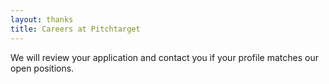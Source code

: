 ```yaml
---
layout: thanks
title: Careers at Pitchtarget
---
```


We will review your application and contact you if your profile matches our open
positions.
